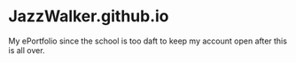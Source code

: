 # JazzWalker.github.io
My ePortfolio since the school is too daft to keep my account open after this is all over.
